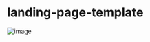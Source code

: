 # landing-page-template
![image](https://user-images.githubusercontent.com/85453161/132056307-2d7f98e2-b259-42d6-a368-7c3fe6b73111.png)
